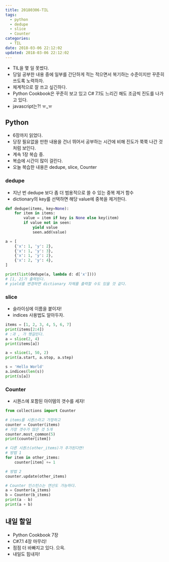 ```yaml
---
title: 20180306-TIL
tags:
  - python
  - dedupe
  - slice
  - Counter
categories:
  - TIL
date: 2018-03-06 22:12:02
updated: 2018-03-06 22:12:02
---
```


* TIL을 몇 일 못썼다.
* 당일 공부한 내용 중에 일부를 간단하게 적는 적으면서 복기하는 수준이지만 꾸준히 쓰도록 노력하자.
* 체계적으로 잘 쓰고 싶긴하다.
* Python Cookbook은 꾸준히 보고 있고 C# 7.1도 느리긴 해도 조금씩 진도를 나가고 있다.
* javascript는?! ㅠ_ㅠ

## Python

* 6장까지 읽었다.
* 당장 필요없을 만한 내용을 건너 뛰어서 공부하는 시간에 비해 진도가 쭉쭉 나간 것 처럼 보인다.
* 계속 1장 복습 중.
* 복습에 시간이 많이 걸린다.
* 오늘 복습한 내용은 dedupe, slice, Counter

### dedupe

* 지난 번 dedupe 보다 좀 더 범용적으로 쓸 수 있는 중복 제거 함수
* dictionary의 key를 선택하면 해당 value에 중복을 제거한다.

```py
def dedupe(items, key=None):
    for item in items:
        value = item if key is None else key(item)
        if value not in seen:
            yield value
            seen.add(value)

a = [
    {'x': 1, 'y': 2},
    {'x': 1, 'y': 3},
    {'x': 1, 'y': 2},
    {'x': 2, 'y': 4},
]

print(list(dedupe(a, lambda d: d['x'])))
# [1, 2]가 출력된다.
# yield를 변경하면 dictionary 자체를 출력할 수도 있을 것 같다.
```

### slice

* 슬라이싱에 이름을 붙이자!
* indices 사용법도 알아두자.

```py
items = [1, 2, 3, 4, 5, 6, 7]
print(items[2:4])
# :과 , 가 헷갈린다.
a = slice(2, 4)
print(items[a])

a = slice(1, 50, 2)
print(a.start, a.stop, a.step)

s = 'Hello World'
a.indices(len(s))
print(s[a])
```

### Counter

* 시퀀스에 포함된 아이템의 갯수를 세자!

```py
from collections import Counter

# items를 시퀀스라고 가정하고
counter = Counter(items)
# 가장 갯수가 많은 것 5개
counter.most_common(5)
print(counter[item])

# 다른 시퀀스(other_items)가 추가된다면!
# 방법 1
for item in other_items:
    counter[item] += 1

# 방법 2
counter.update(other_items)

# Counter 인스턴스는 연산도 가능하다.
a = Counter(a_items)
b = Counter(b_items)
print(a - b)
print(a + b)
```

## 내일 할일
* Python Cookbook 7장
* C#7.1 4장 마무리!
* 점점 더 바빠지고 있다. 으윽.
* 내일도 힘내자!
